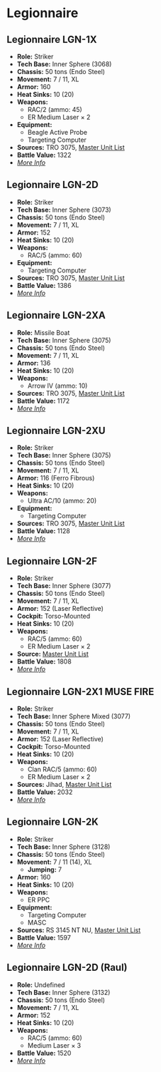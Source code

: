 # Legionnaire
## Legionnaire LGN-1X
- **Role:** Striker
- **Tech Base:** Inner Sphere (3068)
- **Chassis:** 50 tons (Endo Steel)
- **Movement:** 7 / 11, XL
- **Armor:** 160
- **Heat Sinks:** 10 (20)
- **Weapons:**
  - RAC/2 (ammo: 45)
  - ER Medium Laser × 2
- **Equipment:**
  - Beagle Active Probe
  - Targeting Computer
- **Sources:** TRO 3075, [Master Unit List](http://masterunitlist.info/Unit/Details/1862/legionnaire-lgn-1x)
- **Battle Value:** 1322
- [*More Info*](legionnaire/legionnaire_lgn-1x.md)

## Legionnaire LGN-2D
- **Role:** Striker
- **Tech Base:** Inner Sphere (3073)
- **Chassis:** 50 tons (Endo Steel)
- **Movement:** 7 / 11, XL
- **Armor:** 152
- **Heat Sinks:** 10 (20)
- **Weapons:**
  - RAC/5 (ammo: 60)
- **Equipment:**
  - Targeting Computer
- **Sources:** TRO 3075, [Master Unit List](http://masterunitlist.info/Unit/Details/1863/legionnaire-lgn-2d)
- **Battle Value:** 1386
- [*More Info*](legionnaire/legionnaire_lgn-2d.md)

## Legionnaire LGN-2XA
- **Role:** Missile Boat
- **Tech Base:** Inner Sphere (3075)
- **Chassis:** 50 tons (Endo Steel)
- **Movement:** 7 / 11, XL
- **Armor:** 136
- **Heat Sinks:** 10 (20)
- **Weapons:**
  - Arrow IV (ammo: 10)
- **Sources:** TRO 3075, [Master Unit List](http://masterunitlist.info/Unit/Details/1865/legionnaire-lgn-2xa)
- **Battle Value:** 1172
- [*More Info*](legionnaire/legionnaire_lgn-2xa.md)

## Legionnaire LGN-2XU
- **Role:** Striker
- **Tech Base:** Inner Sphere (3075)
- **Chassis:** 50 tons (Endo Steel)
- **Movement:** 7 / 11, XL
- **Armor:** 116 (Ferro Fibrous)
- **Heat Sinks:** 10 (20)
- **Weapons:**
  - Ultra AC/10 (ammo: 20)
- **Equipment:**
  - Targeting Computer
- **Sources:** TRO 3075, [Master Unit List](http://masterunitlist.info/Unit/Details/1866/legionnaire-lgn-2xu)
- **Battle Value:** 1128
- [*More Info*](legionnaire/legionnaire_lgn-2xu.md)

## Legionnaire LGN-2F
- **Role:** Striker
- **Tech Base:** Inner Sphere (3077)
- **Chassis:** 50 tons (Endo Steel)
- **Movement:** 7 / 11, XL
- **Armor:** 152 (Laser Reflective)
- **Cockpit:** Torso-Mounted
- **Heat Sinks:** 10 (20)
- **Weapons:**
  - RAC/5 (ammo: 60)
  - ER Medium Laser × 2
- **Source:** [Master Unit List](http://masterunitlist.info/Unit/Details/4491/legionnaire-lgn-2f)
- **Battle Value:** 1808
- [*More Info*](legionnaire/legionnaire_lgn-2f.md)

## Legionnaire LGN-2X1 MUSE FIRE
- **Role:** Striker
- **Tech Base:** Inner Sphere Mixed (3077)
- **Chassis:** 50 tons (Endo Steel)
- **Movement:** 7 / 11, XL
- **Armor:** 152 (Laser Reflective)
- **Cockpit:** Torso-Mounted
- **Heat Sinks:** 10 (20)
- **Weapons:**
  - Clan RAC/5 (ammo: 60)
  - ER Medium Laser × 2
- **Sources:** Jihad, [Master Unit List](http://masterunitlist.info/Unit/Details/1864/legionnaire-lgn-2x1-muse-fire)
- **Battle Value:** 2032
- [*More Info*](legionnaire/legionnaire_lgn-2x1_muse_fire.md)

## Legionnaire LGN-2K
- **Role:** Striker
- **Tech Base:** Inner Sphere (3128)
- **Chassis:** 50 tons (Endo Steel)
- **Movement:** 7 / 11 (14), XL
  - **Jumping:** 7
- **Armor:** 160
- **Heat Sinks:** 10 (20)
- **Weapons:**
  - ER PPC
- **Equipment:**
  - Targeting Computer
  - MASC
- **Sources:** RS 3145 NT NU, [Master Unit List](http://masterunitlist.info/Unit/Details/6905/legionnaire-lgn-2k)
- **Battle Value:** 1597
- [*More Info*](legionnaire/legionnaire_lgn-2k.md)

## Legionnaire LGN-2D (Raul)
- **Role:** Undefined
- **Tech Base:** Inner Sphere (3132)
- **Chassis:** 50 tons (Endo Steel)
- **Movement:** 7 / 11, XL
- **Armor:** 152
- **Heat Sinks:** 10 (20)
- **Weapons:**
  - RAC/5 (ammo: 60)
  - Medium Laser × 3
- **Battle Value:** 1520
- [*More Info*](legionnaire/legionnaire_lgn-2d_raul.md)

